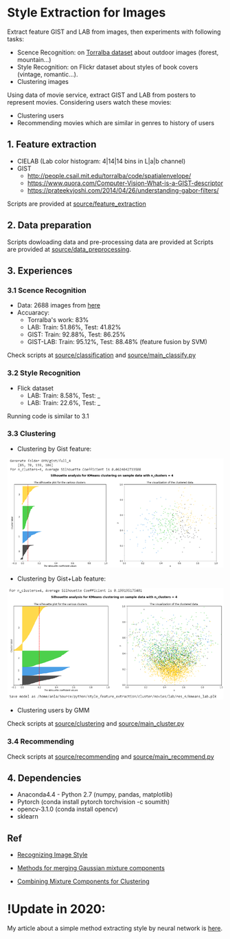 # Style Extraction for Images

Extract feature GIST and LAB from images, then experiments with following tasks:

+ Scence Recognition: on [Torralba dataset](http://people.csail.mit.edu/torralba/code/spatialenvelope/) about outdoor images (forest, mountain...)
+ Style Recognition: on Flickr dataset about styles of book covers (vintage, romantic...).
+ Clustering images

Using data of movie service, extract GIST and LAB from posters to represent movies. Considering users watch these movies:

+ Clustering users
+ Recommending movies which are similar in genres to history of users

## 1. Feature extraction

- CIELAB (Lab color histogram: 4|14|14 bins in L|a|b channel)
- GIST
  + http://people.csail.mit.edu/torralba/code/spatialenvelope/
  + https://www.quora.com/Computer-Vision-What-is-a-GIST-descriptor
  + https://prateekvjoshi.com/2014/04/26/understanding-gabor-filters/

Scripts are provided at [source/feature_extraction](https://github.com/anvy1102/style-etraction-for-images/tree/master/source/feature_extraction)

## 2. Data preparation

Scripts dowloading data and pre-processing data are provided at Scripts are provided at [source/data_preprocessing](https://github.com/anvy1102/style-etraction-for-images/tree/master/source/data_preprocessing).		  

## 3. Experiences

### 3.1 Scence Recognition

- Data: 2688 images from [here](http://people.csail.mit.edu/torralba/code/spatialenvelope/)
- Accuaracy:
    + Torralba's work: 83%
    + LAB:      Train: 51.86%, Test: 41.82%
    + GIST:     Train: 92.88%, Test: 86.25%
    + GIST-LAB: Train: 95.12%, Test: 88.48% (feature fusion by SVM)

Check scripts at [source/classification](https://github.com/anvy1102/style-etraction-for-images/tree/master/source/classification) and [source/main_classify.py](https://github.com/anvy1102/style-etraction-for-images/tree/master/source/main_classify.py)     

### 3.2 Style Recognition

- Flick dataset
	+ LAB:      Train: 8.58%, Test: _
	+ LAB:      Train: 22.6%, Test: _

Running code is similar to 3.1

### 3.3 Clustering

+ Clustering by Gist feature: 

![gist_clustering_image](/images/gist_clustering_image.png)

+ Clustering by Gist+Lab feature: 
	
![gistlab_clustering_image](/images/gistlab_clustering_image.png)

+ Clustering users by GMM

Check scripts at [source/clustering](https://github.com/anvy1102/style-etraction-for-images/tree/master/source/clustering) and [source/main_cluster.py](https://github.com/anvy1102/style-etraction-for-images/tree/master/source/main_cluster.py)

### 3.4 Recommending

Check scripts at [source/recommending](https://github.com/anvy1102/style-etraction-for-images/tree/master/source/recommending) and [source/main_recommend.py](https://github.com/anvy1102/style-etraction-for-images/tree/master/source/main_recommend.py)     

## 4. Dependencies 

- Anaconda4.4 - Python 2.7 (numpy, pandas, matplotlib)
- Pytorch (conda install pytorch torchvision -c soumith)
- opencv-3.1.0 (conda install opencv)
- sklearn


## Ref	
- [Recognizing Image Style](https://arxiv.org/abs/1311.3715)

- [Methods for merging Gaussian mixture components](https://doi.org/10.1007/s11634-010-0058-3)

- [Combining Mixture Components
for Clustering](https://www.stat.washington.edu/raftery/Research/PDF/Baudry2010.pdf)

# !Update in 2020: 
My article about a simple method extracting style by neural network is [here](https://langocthuyan.wordpress.com/2020/04/20/neural-algorithm-of-artistic-style-transfer-understanding-and-examples-with-pytorch/).

